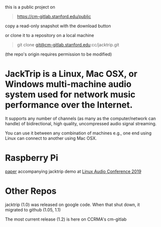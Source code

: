 this is a public project on
> https://cm-gitlab.stanford.edu/public

copy a read-only snapshot with the download button

or clone it to a repository on a local machine 
> git clone git@cm-gitlab.stanford.edu:cc/jacktrip.git

(the repo's origin requires permission to be modified)

# JackTrip is a Linux, Mac OSX, or Windows multi-machine audio system used for network music performance over the Internet.
It supports any number of channels (as many as the computer/network can handle) of bidirectional, high quality, uncompressed audio signal streaming.

You can use it between any combination of machines e.g., one end using Linux can connect to another using Mac OSX.

# Raspberry Pi

[paper](https://lac.linuxaudio.org/2019/doc/chafe2.pdf) accompanying jacktrip demo at [Linux Audio Conference 2019](https://lac.linuxaudio.org/2019/)

# Other Repos
jacktrip (1.0) was released on google code. When that shut down, it migrated to github (1.05, 1.1)

The most current release (1.2) is here on CCRMA's cm-gitlab
